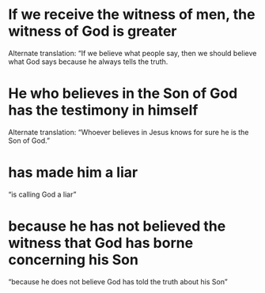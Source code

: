 
 # If we receive the witness of men, the witness of God is greater 
   Alternate translation:
  “If we believe what people say, then we should believe what God says because he always
  tells the truth.
  # He who believes in the Son of God has the testimony in himself 
   Alternate translation:
  “Whoever believes in Jesus knows for sure he is the Son of God.”
  # has made him a liar 
   “is calling God a liar”
  # because he has not believed the witness that God has borne concerning his Son 
  
  “because he does not believe God has told the truth about his Son” 

